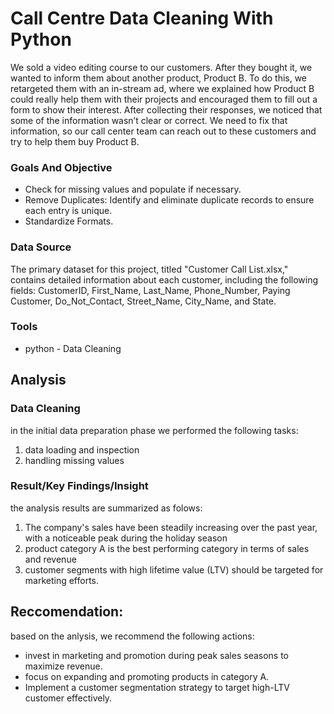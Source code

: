 # Call Centre Data Cleaning With Python

We sold a video editing course to our customers. After they bought it, we wanted to inform them about another product, Product B. To do this, we retargeted them with an in-stream ad, where we explained how Product B could really help them with their projects and encouraged them to fill out a form to show their interest. After collecting their responses, we noticed that some of the information wasn’t clear or correct. We need to fix that information, so our call center team can reach out to these customers and try to help them buy Product B.

### Goals And Objective
- Check for missing values and populate if necessary.
- Remove Duplicates: Identify and eliminate duplicate records to ensure each entry is unique.
- Standardize Formats.

### Data Source

The primary dataset for this project, titled "Customer Call List.xlsx," contains detailed information about each customer, including the following fields: CustomerID, First_Name, Last_Name, Phone_Number, Paying Customer, Do_Not_Contact, Street_Name, City_Name, and State.


### Tools

- python - Data Cleaning

## Analysis

### Data Cleaning
in the initial data preparation phase we performed the following tasks:
1. data loading and inspection
2. handling missing values

### Result/Key Findings/Insight
the analysis results are summarized as folows:
1. The company's sales have been steadily increasing over the past year, with a noticeable peak during the holiday season
2. product category A is the best performing category in terms of sales and revenue
3. customer segments with high lifetime value (LTV) should be targeted for marketing efforts.

## Reccomendation:
based on the anlysis, we recommend the following actions:
- invest in marketing and promotion during peak sales seasons 
to maximize revenue.
- focus on expanding and promoting products in category A.
- Implement a customer segmentation strategy to target high-LTV customer effectively.
